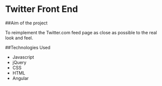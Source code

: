 Twitter Front End
=================

##Aim of the project

To reimplement the Twitter.com feed page as close as possible to the real look and feel.

##Technologies Used
- Javascript
- jQuery
- CSS
- HTML
- Angular